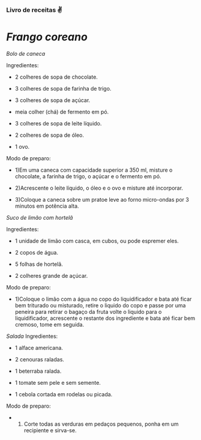 ### Livro de receitas :v:

# *Frango coreano*


*Bolo de caneca* 

Ingredientes:

- 2 colheres de sopa de chocolate.

- 3 colheres de sopa de farinha de trigo.

- 3 colheres de sopa de açúcar.

- meia colher (chá) de fermento em pó.

- 3 colheres de sopa de leite líquido.

- 2 colheres de sopa de óleo.

- 1 ovo.
 
Modo de preparo:

- 1)Em uma caneca com capacidade superior a 350 ml, misture o chocolate, a farinha de trigo, o açúcar e o fermento em pó.

- 2)Acrescente o leite líquido, o óleo e o ovo e misture até incorporar.

- 3)Coloque a caneca sobre um pratoe leve ao forno micro-ondas por 3 minutos em potência alta.

*Suco de limão com hortelã*

Ingredientes:

- 1 unidade de limão com casca, em cubos, ou pode espremer eles.

- 2 copos de água.

- 5 folhas de hortelã.

- 2 colheres grande de açúcar.

Modo de preparo:

- 1)Coloque o limão com a água no copo do liquidificador e bata até ficar bem triturado ou misturado, retire o liquido do copo e passe por uma peneira para retirar o bagaço da fruta volte o liquido para o liquidificador, acrescente o restante dos ingrediente e bata até ficar bem cremoso, tome em seguida.

*Salada*
Ingredientes:

- 1 alface americana.

- 2 cenouras raladas.

- 1 beterraba ralada.

- 1 tomate sem pele e sem semente.

- 1 cebola cortada em rodelas ou picada.

Modo de preparo:
- 1) Corte todas as verduras em pedaços pequenos, ponha em um recipiente e sirva-se.

